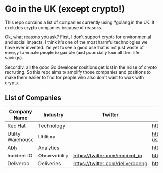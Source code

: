 # Go in the UK (except crypto!)

This repo contains a list of companies currently using #golang in the UK. It excludes crypto companies because of reasons.

Ok, what reasons you ask? First, I don't support crypto for environmental and social impacts, I think it's one of the most harmful technologies we have ever invented. I'm yet to see a good use that is not just waste of energy to enable people to gamble (and potentially lose all their life savings).

Secondly, all the good Go developer positions get lost in the noise of crypto recruiting. So this repo aims to amplify those companies and positions to make them easier to find for people who also don't want to work with crypto.

## List of Companies

| Company Name | Industry | Twitter | Careers Site | Visa Sponsorship | Notes |
|--------------|----------|---------|--------------|------------------|-------|
| Red Hat | Technology | | https://www.redhat.com/en/jobs | ??? | |
| Utility Warehouse | Utilities | | https://uw.co.uk/about-us/careers | Yes | |
| Ably | Analytics | | https://ably.com/careers | ??? | |
| Incident IO | Observability | https://twitter.com/incident_io | https://incident.io/careers/ | ??? | |
| Deliveroo | Deliveries | https://twitter.com/deliverooeng | https://careers.deliveroo.co.uk/ | ??? | |
